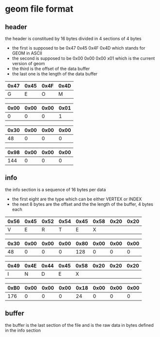 # geom file format

## header

the header is constitued by 16 bytes divided in 4 sections of 4 bytes
- the first is supposed to be 0x47 0x45 0x4F 0x4D which stands for GEOM in ASCII
- the second is supposed to be 0x00 0x00 0x00 x01 which is the current version of geom
- the third is the offset of the data buffer
- the last one is the length of the data buffer

| 0x47 | 0x45 | 0x4F | 0x4D |
| ---- | ---- | ---- | ---- |
| G    | E    | O    | M    |

| 0x00 | 0x00 | 0x00 | 0x01 |
| ---- | ---- | ---- | ---- |
| 0    | 0    | 0    | 1    |

| 0x30 | 0x00 | 0x00 | 0x00 |
| ---- | ---- | ---- | ---- |
| 48   | 0    | 0    | 0    |

| 0x98 | 0x00 | 0x00 | 0x00 |
| ---- | ---- | ---- | ---- |
| 144  | 0    | 0    | 0    |

## info

the info section is a sequence of 16 bytes per data
- the first eight are the type which can be either VERTEX or INDEX
- the next 8 bytes are the offset and the the length of the buffer, 4 bytes each

| 0x56 | 0x45 | 0x52 | 0x54 | 0x45 | 0x58 | 0x20 | 0x20 |
| ---- | ---- | ---- | ---- | ---- | ---- | ---- | ---- |
| V    | E    | R    | T    | E    | X    |      |      |

| 0x30 | 0x00 | 0x00 | 0x00 | 0x80 | 0x00 | 0x00 | 0x00 |
| ---- | ---- | ---- | ---- | ---- | ---- | ---- | ---- |
| 48   | 0    | 0    | 0    | 128  | 0    | 0    | 0    |

| 0x49 | 0x4E | 0x44 | 0x45 | 0x58 | 0x20 | 0x20 | 0x20 |
| ---- | ---- | ---- | ---- | ---- | ---- | ---- | ---- |
| I    | N    | D    | E    | X    |      |      |      |

| 0xB0 | 0x00 | 0x00 | 0x00 | 0x18 | 0x00 | 0x00 | 0x00 |
| ---- | ---- | ---- | ---- | ---- | ---- | ---- | ---- |
| 176  | 0    | 0    | 0    | 24   | 0    | 0    | 0    |

## buffer

the buffer is the last section of the file and is the raw data in bytes defined in the info section